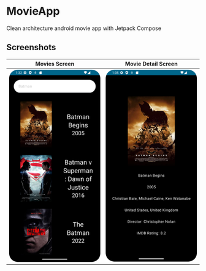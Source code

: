 # MovieApp
Clean architecture android movie app with Jetpack Compose

## Screenshots

| Movies Screen | Movie Detail Screen |
| ---------------------- | ------------------ |
| ![Movies Screen](./screenshots/movies_screen.png) | ![Movie Detail Screen](./screenshots/movie_detail.png) |
